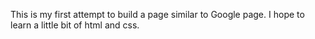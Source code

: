 This is my first attempt to build a page similar to Google page.
I hope to learn a little bit of html and css.